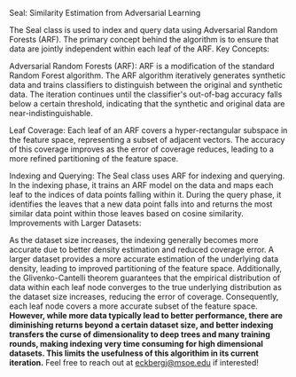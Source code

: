 Seal: Similarity Estimation from Adversarial Learning

The Seal class is used to index and query data using Adversarial Random Forests (ARF). The primary concept behind the algorithm is to ensure that data are jointly independent within each leaf of the ARF.
Key Concepts:

Adversarial Random Forests (ARF): ARF is a modification of the standard Random Forest algorithm. The ARF algorithm iteratively generates synthetic data and trains classifiers to distinguish between the original and synthetic data. The iteration continues until the classifier's out-of-bag accuracy falls below a certain threshold, indicating that the synthetic and original data are near-indistinguishable.

Leaf Coverage: Each leaf of an ARF covers a hyper-rectangular subspace in the feature space, representing a subset of adjacent vectors. The accuracy of this coverage improves as the error of coverage reduces, leading to a more refined partitioning of the feature space.

Indexing and Querying: The Seal class uses ARF for indexing and querying. In the indexing phase, it trains an ARF model on the data and maps each leaf to the indices of data points falling within it. During the query phase, it identifies the leaves that a new data point falls into and returns the most similar data point within those leaves based on cosine similarity.
Improvements with Larger Datasets:

As the dataset size increases, the indexing generally becomes more accurate due to better density estimation and reduced coverage error. A larger dataset provides a more accurate estimation of the underlying data density, leading to improved partitioning of the feature space. Additionally, the Glivenko-Cantelli theorem guarantees that the empirical distribution of data within each leaf node converges to the true underlying distribution as the dataset size increases, reducing the error of coverage. Consequently, each leaf node covers a more accurate subset of the feature space. **However, while more data typically lead to better performance, there are diminishing returns beyond a certain dataset size, and better indexing transfers the curse of dimensionality to deep trees and many training rounds, making indexing very time consuming for high dimensional datasets. This limits the usefulness of this algorithim in its current iteration.** Feel free to reach out at eckbergj@msoe.edu if interested!
